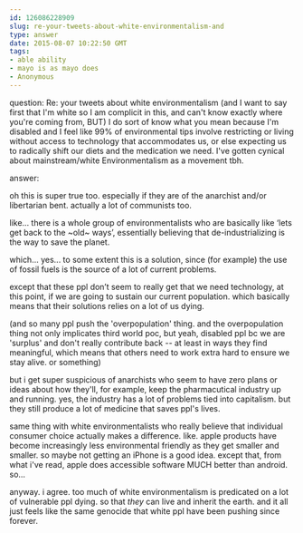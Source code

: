 ```yaml
---
id: 126086228909
slug: re-your-tweets-about-white-environmentalism-and
type: answer
date: 2015-08-07 10:22:50 GMT
tags:
- able ability
- mayo is as mayo does
- Anonymous
---
```

question: Re: your tweets about white environmentalism (and I want to say first that I'm white so I am complicit in this, and can't know exactly where you're coming from, BUT) I do sort of know what you mean because I'm disabled and I feel like 99% of environmental tips involve restricting or living without access to technology that accommodates us, or else expecting us to radically shift our diets and the medication we need. I've gotten cynical about mainstream/white Environmentalism as a movement tbh.

answer: <p>oh this is super true too. especially if they are of the anarchist and/or libertarian bent. actually a lot of communists too.</p><p>like... there is a whole group of environmentalists who are basically like ‘lets get back to the ~old~ ways’, essentially believing that de-industrializing is the way to save the planet. <br></p><p>which... yes... to some extent this is a solution, since (for example) the use of fossil fuels is the source of a lot of current problems.</p><p>except that these ppl don’t seem to really get that we need technology, at this point, if we are going to sustain our current population. which basically means that their solutions relies on a lot of us dying.</p><p>(and so many ppl push the 'overpopulation' thing. and the overpopulation thing not only implicates third world poc, but yeah, disabled ppl bc we are 'surplus' and don't really contribute back -- at least in ways they find meaningful, which means that others need to work extra hard to ensure we stay alive. or something)</p><p>but i get super suspicious of anarchists who seem to have zero plans or ideas about how they'll, for example, keep the pharmacutical industry up and running. yes, the industry has a lot of problems tied into capitalism. but they still produce a lot of medicine that saves ppl's lives.</p><p>same thing with white environmentalists who really believe that individual consumer choice actually makes a difference. like. apple products have become increasingly less environmental friendly as they get smaller and smaller. so maybe not getting an iPhone is a good idea. except that, from what i've read, apple does accessible software MUCH better than android. so... </p><p>anyway. i agree. too much of white environmentalism is predicated on a lot of vulnerable ppl dying. so that _they_ can live and inherit the earth. and it all just feels like the same genocide that white ppl have been pushing since forever.</p>